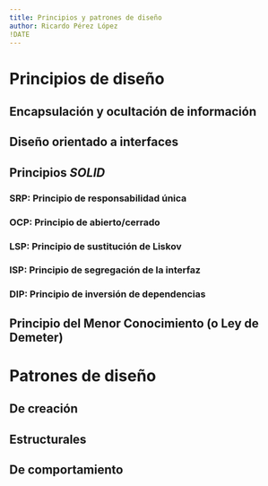 ```yaml
---
title: Principios y patrones de diseño
author: Ricardo Pérez López
!DATE
---
```


# Principios de diseño

## Encapsulación y ocultación de información

## Diseño orientado a interfaces

## Principios *SOLID*

### SRP: Principio de responsabilidad única

### OCP: Principio de abierto/cerrado

### LSP: Principio de sustitución de Liskov

### ISP: Principio de segregación de la interfaz

### DIP: Principio de inversión de dependencias

## Principio del Menor Conocimiento (o Ley de Demeter)

# Patrones de diseño

## De creación

## Estructurales

## De comportamiento

